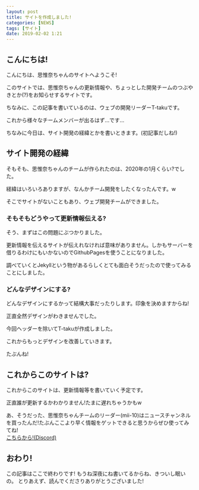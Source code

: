 ```yaml
---
layout: post
title: サイトを作成しました!
categories: [NEWS]
tags: [サイト]
date: 2019-02-02 1:21
---
```

## こんにちは!
こんにちは、思惟奈ちゃんのサイトへようこそ!

このサイトでは、思惟奈ちゃんの更新情報や、ちょっとした開発チームのつぶやきとか(?)をお知らせするサイトです。

ちなみに、この記事を書いているのは、ウェブの開発リーダーT-takuです。

これから様々なチームメンバーが出るはず...です...

ちなみに今日は、サイト開発の経緯とかを書いときます。(初記事だしね!)

## サイト開発の経緯
そもそも、思惟奈ちゃんのチームが作られたのは、2020年の1月くらい?でした。

経緯はいろいろありますが、なんかチーム開発をしたくなったんです。w

そこでサイトがないこともあり、ウェブ開発チームができました。
### そもそもどうやって更新情報伝える?
そう、まずはこの問題にぶつかりました。

更新情報を伝えるサイトが伝えれなければ意味がありません。しかもサーバーを借りるわけにもいかないのでGithubPagesを使うことになりました。

調べていくとJekyllという物があるらしくとても面白そうだったので使ってみることにしました。
### どんなデザインにする?
どんなデザインにするかって結構大事だったりします。印象を決めますからね!

正直全然デザインがわきませんでした。

今回ヘッダーを除いてT-takuが作成しました。

これからもっとデザインを改善していきます。

たぶんね!
## これからこのサイトは?
これからこのサイトは、更新情報等を書いていく予定です。

正直誰が更新するかわかりません!たまに遅れちゃうかもw

あ、そうだった、思惟奈ちゃんチームのリーダー(mii-10)はニュースチャンネルを買ったんだ!たぶんここより早く情報をゲットできると思うからぜひ使ってみてね!
<br>
<a class="btn-blue" href="https://discord.gg/yB9bMCd">こちらから!(Discord)</a>

## おわり!
この記事はここで終わりです!
もうね深夜にね書いてるからね、きついし眠いの。
とりあえず、読んでくださりありがとうございました!
